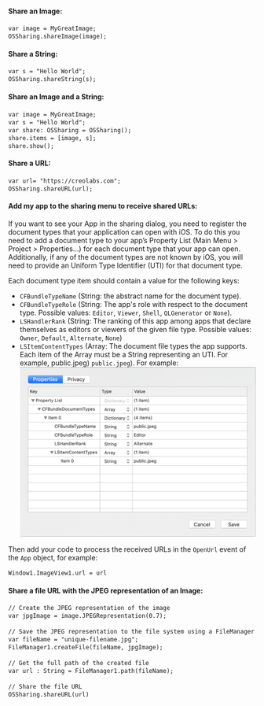 #### Share an Image:
```
var image = MyGreatImage;
OSSharing.shareImage(image);
```

#### Share a String:
```
var s = "Hello World";
OSSharing.shareString(s);
```

#### Share an Image and a String:
```
var image = MyGreatImage;
var s = "Hello World";
var share: OSSharing = OSSharing();
share.items = [image, s];
share.show();
```

#### Share a URL:
```
var url= "https://creolabs.com";
OSSharing.shareURL(url);
```

#### Add my app to the sharing menu to receive shared URLs:
If you want to see your App in the sharing dialog, you need to register the document types that your application can open with iOS. To do this you need to add a document type to your app’s Property List (Main Menu > Project > Properties...) for each document type that your app can open. Additionally, if any of the document types are not known by iOS, you will need to provide an Uniform Type Identifier (UTI) for that document type.

Each document type item should contain a value for the following keys:
- `CFBundleTypeName` (String: the abstract name for the document type).
- `CFBundleTypeRole` (String: The app's role with respect to the document type. Possible values: `Editor`, `Viewer`, `Shell`, `QLGenerator` or `None`).
- `LSHandlerRank` (String: The ranking of this app among apps that declare themselves as editors or viewers of the given file type. Possible values: `Owner`, `Default`, `Alternate`, `None`)
- `LSItemContentTypes` (Array: The document file types the app supports. Each item of the Array must be a String representing an UTI. For example, public.jpeg) `public.jpeg`). For example:
![Simple Alert](../images/examples/OSSharing-1.png)

Then add your code to process the received URLs in the `OpenUrl` event of the `App` object, for example:
```
Window1.ImageView1.url = url
```

#### Share a file URL with the JPEG representation of an Image:
```
// Create the JPEG representation of the image
var jpgImage = image.JPEGRepresentation(0.7);

// Save the JPEG representation to the file system using a FileManager
var fileName = "unique-filename.jpg";
FileManager1.createFile(fileName, jpgImage);

// Get the full path of the created file
var url : String = FileManager1.path(fileName);

// Share the file URL
OSSharing.shareURL(url)
```
